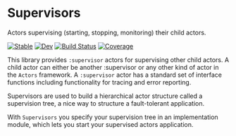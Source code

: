 # Supervisors

Actors supervising (starting, stopping, monitoring) their child actors.

[![Stable](https://img.shields.io/badge/docs-stable-blue.svg)](https://JuliaActors.github.io/Supervisors.jl/stable)
[![Dev](https://img.shields.io/badge/docs-dev-blue.svg)](https://JuliaActors.github.io/Supervisors.jl/dev)
[![Build Status](https://github.com/JuliaActors/Supervisors.jl/workflows/CI/badge.svg)](https://github.com/JuliaActors/Supervisors.jl/actions)
[![Coverage](https://codecov.io/gh/JuliaActors/Supervisors.jl/branch/master/graph/badge.svg)](https://codecov.io/gh/JuliaActors/Supervisors.jl)

This library provides `:supervisor` actors for supervising other child actors. A child actor can either be another :supervisor or any other kind of actor in the `Actors` framework. A `:supervisor` actor has a standard set of interface functions including functionality for tracing and error reporting.

Supervisors are used to build a hierarchical actor structure called a supervision tree, a nice way to structure a fault-tolerant application.

With `Supervisors` you specify your supervision tree in an implementation module, which lets you start your supervised actors application.
